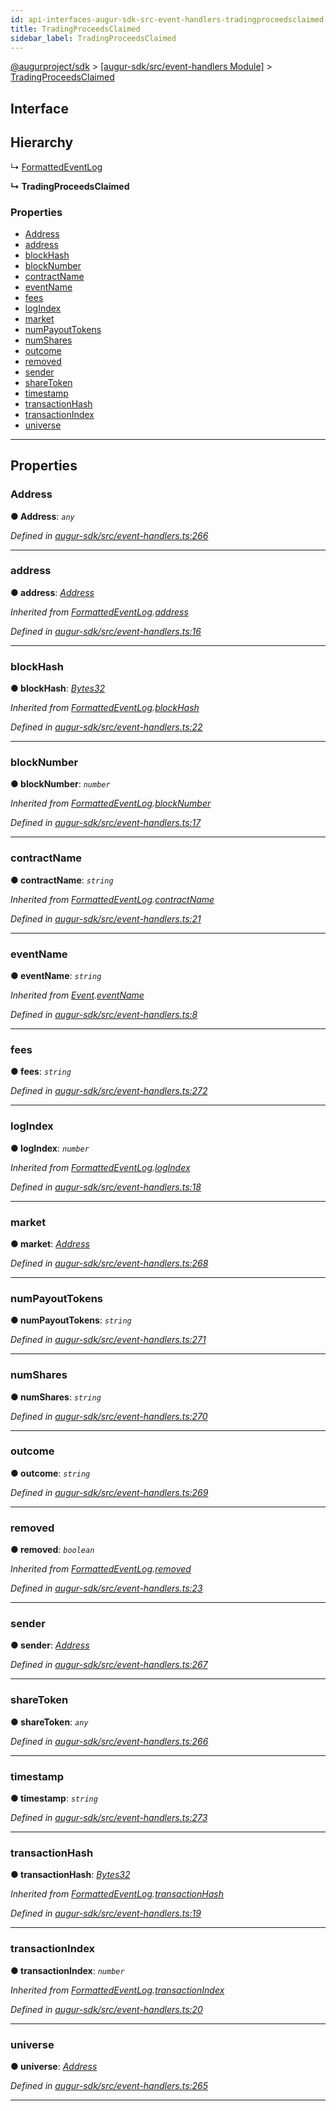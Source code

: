 ```yaml
---
id: api-interfaces-augur-sdk-src-event-handlers-tradingproceedsclaimed
title: TradingProceedsClaimed
sidebar_label: TradingProceedsClaimed
---
```


[@augurproject/sdk](api-readme.md) > [[augur-sdk/src/event-handlers Module]](api-modules-augur-sdk-src-event-handlers-module.md) > [TradingProceedsClaimed](api-interfaces-augur-sdk-src-event-handlers-tradingproceedsclaimed.md)

## Interface

## Hierarchy

↳  [FormattedEventLog](api-interfaces-augur-sdk-src-event-handlers-formattedeventlog.md)

**↳ TradingProceedsClaimed**

### Properties

* [Address](api-interfaces-augur-sdk-src-event-handlers-tradingproceedsclaimed.md#address)
* [address](api-interfaces-augur-sdk-src-event-handlers-tradingproceedsclaimed.md#address-1)
* [blockHash](api-interfaces-augur-sdk-src-event-handlers-tradingproceedsclaimed.md#blockhash)
* [blockNumber](api-interfaces-augur-sdk-src-event-handlers-tradingproceedsclaimed.md#blocknumber)
* [contractName](api-interfaces-augur-sdk-src-event-handlers-tradingproceedsclaimed.md#contractname)
* [eventName](api-interfaces-augur-sdk-src-event-handlers-tradingproceedsclaimed.md#eventname)
* [fees](api-interfaces-augur-sdk-src-event-handlers-tradingproceedsclaimed.md#fees)
* [logIndex](api-interfaces-augur-sdk-src-event-handlers-tradingproceedsclaimed.md#logindex)
* [market](api-interfaces-augur-sdk-src-event-handlers-tradingproceedsclaimed.md#market)
* [numPayoutTokens](api-interfaces-augur-sdk-src-event-handlers-tradingproceedsclaimed.md#numpayouttokens)
* [numShares](api-interfaces-augur-sdk-src-event-handlers-tradingproceedsclaimed.md#numshares)
* [outcome](api-interfaces-augur-sdk-src-event-handlers-tradingproceedsclaimed.md#outcome)
* [removed](api-interfaces-augur-sdk-src-event-handlers-tradingproceedsclaimed.md#removed)
* [sender](api-interfaces-augur-sdk-src-event-handlers-tradingproceedsclaimed.md#sender)
* [shareToken](api-interfaces-augur-sdk-src-event-handlers-tradingproceedsclaimed.md#sharetoken)
* [timestamp](api-interfaces-augur-sdk-src-event-handlers-tradingproceedsclaimed.md#timestamp)
* [transactionHash](api-interfaces-augur-sdk-src-event-handlers-tradingproceedsclaimed.md#transactionhash)
* [transactionIndex](api-interfaces-augur-sdk-src-event-handlers-tradingproceedsclaimed.md#transactionindex)
* [universe](api-interfaces-augur-sdk-src-event-handlers-tradingproceedsclaimed.md#universe)

---

## Properties

<a id="address"></a>

###  Address

**● Address**: *`any`*

*Defined in [augur-sdk/src/event-handlers.ts:266](https://github.com/AugurProject/augur/blob/0787bf1a23/packages/augur-sdk/src/event-handlers.ts#L266)*

___
<a id="address-1"></a>

###  address

**● address**: *[Address](api-interfaces-augur-sdk-src-event-handlers-tradingproceedsclaimed.md#address)*

*Inherited from [FormattedEventLog](api-interfaces-augur-sdk-src-event-handlers-formattedeventlog.md).[address](api-interfaces-augur-sdk-src-event-handlers-formattedeventlog.md#address)*

*Defined in [augur-sdk/src/event-handlers.ts:16](https://github.com/AugurProject/augur/blob/0787bf1a23/packages/augur-sdk/src/event-handlers.ts#L16)*

___
<a id="blockhash"></a>

###  blockHash

**● blockHash**: *[Bytes32](api-modules-augur-sdk-src-event-handlers-module.md#bytes32)*

*Inherited from [FormattedEventLog](api-interfaces-augur-sdk-src-event-handlers-formattedeventlog.md).[blockHash](api-interfaces-augur-sdk-src-event-handlers-formattedeventlog.md#blockhash)*

*Defined in [augur-sdk/src/event-handlers.ts:22](https://github.com/AugurProject/augur/blob/0787bf1a23/packages/augur-sdk/src/event-handlers.ts#L22)*

___
<a id="blocknumber"></a>

###  blockNumber

**● blockNumber**: *`number`*

*Inherited from [FormattedEventLog](api-interfaces-augur-sdk-src-event-handlers-formattedeventlog.md).[blockNumber](api-interfaces-augur-sdk-src-event-handlers-formattedeventlog.md#blocknumber)*

*Defined in [augur-sdk/src/event-handlers.ts:17](https://github.com/AugurProject/augur/blob/0787bf1a23/packages/augur-sdk/src/event-handlers.ts#L17)*

___
<a id="contractname"></a>

###  contractName

**● contractName**: *`string`*

*Inherited from [FormattedEventLog](api-interfaces-augur-sdk-src-event-handlers-formattedeventlog.md).[contractName](api-interfaces-augur-sdk-src-event-handlers-formattedeventlog.md#contractname)*

*Defined in [augur-sdk/src/event-handlers.ts:21](https://github.com/AugurProject/augur/blob/0787bf1a23/packages/augur-sdk/src/event-handlers.ts#L21)*

___
<a id="eventname"></a>

###  eventName

**● eventName**: *`string`*

*Inherited from [Event](api-interfaces-augur-sdk-src-event-handlers-event.md).[eventName](api-interfaces-augur-sdk-src-event-handlers-event.md#eventname)*

*Defined in [augur-sdk/src/event-handlers.ts:8](https://github.com/AugurProject/augur/blob/0787bf1a23/packages/augur-sdk/src/event-handlers.ts#L8)*

___
<a id="fees"></a>

###  fees

**● fees**: *`string`*

*Defined in [augur-sdk/src/event-handlers.ts:272](https://github.com/AugurProject/augur/blob/0787bf1a23/packages/augur-sdk/src/event-handlers.ts#L272)*

___
<a id="logindex"></a>

###  logIndex

**● logIndex**: *`number`*

*Inherited from [FormattedEventLog](api-interfaces-augur-sdk-src-event-handlers-formattedeventlog.md).[logIndex](api-interfaces-augur-sdk-src-event-handlers-formattedeventlog.md#logindex)*

*Defined in [augur-sdk/src/event-handlers.ts:18](https://github.com/AugurProject/augur/blob/0787bf1a23/packages/augur-sdk/src/event-handlers.ts#L18)*

___
<a id="market"></a>

###  market

**● market**: *[Address](api-interfaces-augur-sdk-src-event-handlers-tradingproceedsclaimed.md#address)*

*Defined in [augur-sdk/src/event-handlers.ts:268](https://github.com/AugurProject/augur/blob/0787bf1a23/packages/augur-sdk/src/event-handlers.ts#L268)*

___
<a id="numpayouttokens"></a>

###  numPayoutTokens

**● numPayoutTokens**: *`string`*

*Defined in [augur-sdk/src/event-handlers.ts:271](https://github.com/AugurProject/augur/blob/0787bf1a23/packages/augur-sdk/src/event-handlers.ts#L271)*

___
<a id="numshares"></a>

###  numShares

**● numShares**: *`string`*

*Defined in [augur-sdk/src/event-handlers.ts:270](https://github.com/AugurProject/augur/blob/0787bf1a23/packages/augur-sdk/src/event-handlers.ts#L270)*

___
<a id="outcome"></a>

###  outcome

**● outcome**: *`string`*

*Defined in [augur-sdk/src/event-handlers.ts:269](https://github.com/AugurProject/augur/blob/0787bf1a23/packages/augur-sdk/src/event-handlers.ts#L269)*

___
<a id="removed"></a>

###  removed

**● removed**: *`boolean`*

*Inherited from [FormattedEventLog](api-interfaces-augur-sdk-src-event-handlers-formattedeventlog.md).[removed](api-interfaces-augur-sdk-src-event-handlers-formattedeventlog.md#removed)*

*Defined in [augur-sdk/src/event-handlers.ts:23](https://github.com/AugurProject/augur/blob/0787bf1a23/packages/augur-sdk/src/event-handlers.ts#L23)*

___
<a id="sender"></a>

###  sender

**● sender**: *[Address](api-interfaces-augur-sdk-src-event-handlers-tradingproceedsclaimed.md#address)*

*Defined in [augur-sdk/src/event-handlers.ts:267](https://github.com/AugurProject/augur/blob/0787bf1a23/packages/augur-sdk/src/event-handlers.ts#L267)*

___
<a id="sharetoken"></a>

###  shareToken

**● shareToken**: *`any`*

*Defined in [augur-sdk/src/event-handlers.ts:266](https://github.com/AugurProject/augur/blob/0787bf1a23/packages/augur-sdk/src/event-handlers.ts#L266)*

___
<a id="timestamp"></a>

###  timestamp

**● timestamp**: *`string`*

*Defined in [augur-sdk/src/event-handlers.ts:273](https://github.com/AugurProject/augur/blob/0787bf1a23/packages/augur-sdk/src/event-handlers.ts#L273)*

___
<a id="transactionhash"></a>

###  transactionHash

**● transactionHash**: *[Bytes32](api-modules-augur-sdk-src-event-handlers-module.md#bytes32)*

*Inherited from [FormattedEventLog](api-interfaces-augur-sdk-src-event-handlers-formattedeventlog.md).[transactionHash](api-interfaces-augur-sdk-src-event-handlers-formattedeventlog.md#transactionhash)*

*Defined in [augur-sdk/src/event-handlers.ts:19](https://github.com/AugurProject/augur/blob/0787bf1a23/packages/augur-sdk/src/event-handlers.ts#L19)*

___
<a id="transactionindex"></a>

###  transactionIndex

**● transactionIndex**: *`number`*

*Inherited from [FormattedEventLog](api-interfaces-augur-sdk-src-event-handlers-formattedeventlog.md).[transactionIndex](api-interfaces-augur-sdk-src-event-handlers-formattedeventlog.md#transactionindex)*

*Defined in [augur-sdk/src/event-handlers.ts:20](https://github.com/AugurProject/augur/blob/0787bf1a23/packages/augur-sdk/src/event-handlers.ts#L20)*

___
<a id="universe"></a>

###  universe

**● universe**: *[Address](api-interfaces-augur-sdk-src-event-handlers-tradingproceedsclaimed.md#address)*

*Defined in [augur-sdk/src/event-handlers.ts:265](https://github.com/AugurProject/augur/blob/0787bf1a23/packages/augur-sdk/src/event-handlers.ts#L265)*

___

